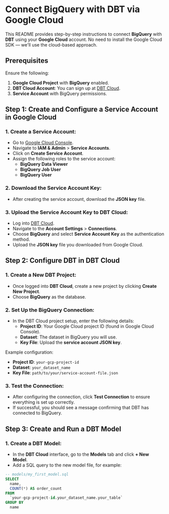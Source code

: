 # Connect BigQuery with DBT via Google Cloud

This README provides step-by-step instructions to connect **BigQuery** with **DBT** using your **Google Cloud** account. No need to install the Google Cloud SDK — we'll use the cloud-based approach.

## Prerequisites

Ensure the following:

1. **Google Cloud Project** with **BigQuery** enabled.
2. **DBT Cloud Account**: You can sign up at [DBT Cloud](https://cloud.getdbt.com/).
3. **Service Account** with BigQuery permissions.

## Step 1: Create and Configure a Service Account in Google Cloud

### 1. **Create a Service Account**:
   - Go to [Google Cloud Console](https://console.cloud.google.com/).
   - Navigate to **IAM & Admin** > **Service Accounts**.
   - Click on **Create Service Account**.
   - Assign the following roles to the service account:
     - **BigQuery Data Viewer**
     - **BigQuery Job User**
     - **BigQuery User**

### 2. **Download the Service Account Key**:
   - After creating the service account, download the **JSON key** file.

### 3. **Upload the Service Account Key to DBT Cloud**:
   - Log into [DBT Cloud](https://cloud.getdbt.com/).
   - Navigate to the **Account Settings** > **Connections**.
   - Choose **BigQuery** and select **Service Account Key** as the authentication method.
   - Upload the **JSON key** file you downloaded from Google Cloud.

## Step 2: Configure DBT in DBT Cloud

### 1. **Create a New DBT Project**:
   - Once logged into **DBT Cloud**, create a new project by clicking **Create New Project**.
   - Choose **BigQuery** as the database.
   
### 2. **Set Up the BigQuery Connection**:
   - In the DBT Cloud project setup, enter the following details:
     - **Project ID**: Your Google Cloud project ID (found in Google Cloud Console).
     - **Dataset**: The dataset in BigQuery you will use.
     - **Key File**: Upload the **service account JSON key**.
   
   Example configuration:
   - **Project ID**: `your-gcp-project-id`
   - **Dataset**: `your_dataset_name`
   - **Key File**: `path/to/your/service-account-file.json`

### 3. **Test the Connection**:
   - After configuring the connection, click **Test Connection** to ensure everything is set up correctly.
   - If successful, you should see a message confirming that DBT has connected to BigQuery.

## Step 3: Create and Run a DBT Model

### 1. **Create a DBT Model**:
   - In the **DBT Cloud** interface, go to the **Models** tab and click **+ New Model**.
   - Add a SQL query to the new model file, for example:

   ```sql
   -- models/my_first_model.sql
   SELECT
     name,
     COUNT(*) AS order_count
   FROM
     `your-gcp-project-id.your_dataset_name.your_table`
   GROUP BY
     name

